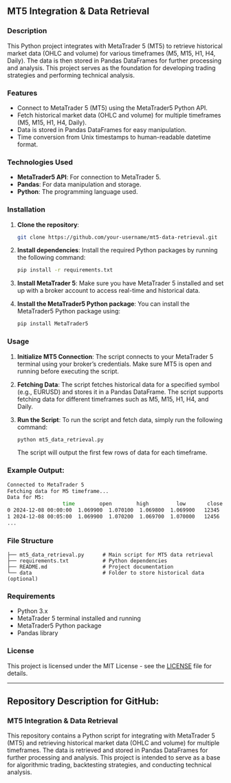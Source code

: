 ## **MT5 Integration & Data Retrieval**

### **Description**
This Python project integrates with MetaTrader 5 (MT5) to retrieve historical market data (OHLC and volume) for various timeframes (M5, M15, H1, H4, Daily). The data is then stored in Pandas DataFrames for further processing and analysis. This project serves as the foundation for developing trading strategies and performing technical analysis.

### **Features**
- Connect to MetaTrader 5 (MT5) using the MetaTrader5 Python API.
- Fetch historical market data (OHLC and volume) for multiple timeframes (M5, M15, H1, H4, Daily).
- Data is stored in Pandas DataFrames for easy manipulation.
- Time conversion from Unix timestamps to human-readable datetime format.

### **Technologies Used**
- **MetaTrader5 API**: For connection to MetaTrader 5.
- **Pandas**: For data manipulation and storage.
- **Python**: The programming language used.

### **Installation**

1. **Clone the repository**:
   ```bash
   git clone https://github.com/your-username/mt5-data-retrieval.git
   ```

2. **Install dependencies**:
   Install the required Python packages by running the following command:
   ```bash
   pip install -r requirements.txt
   ```

3. **Install MetaTrader 5**:
   Make sure you have MetaTrader 5 installed and set up with a broker account to access real-time and historical data.

4. **Install the MetaTrader5 Python package**:
   You can install the MetaTrader5 Python package using:
   ```bash
   pip install MetaTrader5
   ```

### **Usage**

1. **Initialize MT5 Connection**:
   The script connects to your MetaTrader 5 terminal using your broker’s credentials. Make sure MT5 is open and running before executing the script.

2. **Fetching Data**:
   The script fetches historical data for a specified symbol (e.g., EURUSD) and stores it in a Pandas DataFrame. The script supports fetching data for different timeframes such as M5, M15, H1, H4, and Daily.

3. **Run the Script**:
   To run the script and fetch data, simply run the following command:
   ```bash
   python mt5_data_retrieval.py
   ```

   The script will output the first few rows of data for each timeframe.

### **Example Output**:
```bash
Connected to MetaTrader 5
Fetching data for M5 timeframe...
Data for M5:
                  time        open        high         low       close     volume
0 2024-12-08 00:00:00  1.069900  1.070100  1.069800  1.069900   12345
1 2024-12-08 00:05:00  1.069900  1.070200  1.069700  1.070000   12456
...
```

### **File Structure**
```
├── mt5_data_retrieval.py      # Main script for MT5 data retrieval
├── requirements.txt           # Python dependencies
├── README.md                  # Project documentation
└── data                       # Folder to store historical data (optional)
```

### **Requirements**
- Python 3.x
- MetaTrader 5 terminal installed and running
- MetaTrader5 Python package
- Pandas library

### **License**
This project is licensed under the MIT License - see the [LICENSE](LICENSE) file for details.

---

## **Repository Description for GitHub**:

### **MT5 Integration & Data Retrieval**
This repository contains a Python script for integrating with MetaTrader 5 (MT5) and retrieving historical market data (OHLC and volume) for multiple timeframes. The data is retrieved and stored in Pandas DataFrames for further processing and analysis. This project is intended to serve as a base for algorithmic trading, backtesting strategies, and conducting technical analysis.
